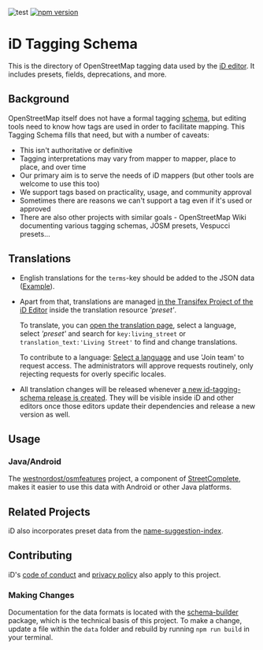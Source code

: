 ![test](https://github.com/openstreetmap/id-tagging-schema/workflows/test/badge.svg) [![npm version](https://badge.fury.io/js/%40openstreetmap%2Fid-tagging-schema.svg)](https://badge.fury.io/js/%40openstreetmap%2Fid-tagging-schema)

# iD Tagging Schema

This is the directory of OpenStreetMap tagging data used by the [iD editor](https://github.com/openstreetmap/iD).
It includes presets, fields, deprecations, and more.

## Background

OpenStreetMap itself does not have a formal tagging [schema](https://en.wikipedia.org/wiki/Database_schema),
but editing tools need to know how tags are used in order to facilitate mapping.
This Tagging Schema fills that need, but with a number of caveats:

- This isn't authoritative or definitive
- Tagging interpretations may vary from mapper to mapper, place to place, and over time
- Our primary aim is to serve the needs of iD mappers (but other tools are welcome to use this too)
- We support tags based on practicality, usage, and community approval
- Sometimes there are reasons we can't support a tag even if it's used or approved
- There are also other projects with similar goals - OpenStreetMap Wiki documenting various tagging schemas, JOSM presets, Vespucci presets...

## Translations

* English translations for the `terms`-key should be added to the JSON data ([Example](https://github.com/openstreetmap/id-tagging-schema/blob/v3.1.0/data/presets/natural/shrub.json#L16-L19)).

* Apart from that, translations are managed [in the Transifex Project of the iD Editor](https://www.transifex.com/openstreetmap/id-editor/) inside the translation resource _'preset'_.

  To translate, you can [open the translation page](https://www.transifex.com/openstreetmap/id-editor/translate/), select a language, select _'preset'_ and search for `key:living_street` or `translation_text:'Living Street'` to find and change translations.

  To contribute to a language: [Select a language](https://www.transifex.com/openstreetmap/id-editor/languages/) and use 'Join team' to request access. The administrators will approve requests routinely, only rejecting requests for overly specific locales.

* All translation changes will be released whenever [a new id-tagging-schema release is created](https://github.com/openstreetmap/id-tagging-schema/releases). They will be visible inside iD and other editors once those editors update their dependencies and release a new version as well.

## Usage

### Java/Android

The [westnordost/osmfeatures](https://github.com/westnordost/osmfeatures) project,
a component of [StreetComplete](https://github.com/westnordost/StreetComplete),
makes it easier to use this data with Android or other Java platforms.

## Related Projects

iD also incorporates preset data from the [name-suggestion-index](https://github.com/osmlab/name-suggestion-index).

## Contributing

iD's [code of conduct](https://github.com/openstreetmap/iD/blob/release/CODE_OF_CONDUCT.md) and
[privacy policy](https://github.com/openstreetmap/iD/blob/release/PRIVACY.md) also apply to this project.

### Making Changes

Documentation for the data formats is located with the [schema-builder](https://github.com/ideditor/schema-builder)
package, which is the technical basis of this project. To make a change, update a
file within the `data` folder and rebuild by running `npm run build` in your terminal.
